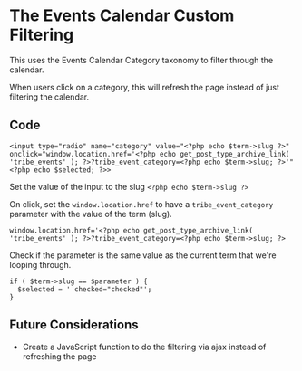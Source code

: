 # The Events Calendar Custom Filtering

This uses the Events Calendar Category taxonomy to filter through the calendar.

When users click on a category, this will refresh the page instead of just filtering the calendar.

## Code

```
<input type="radio" name="category" value="<?php echo $term->slug ?>" onclick="window.location.href='<?php echo get_post_type_archive_link( 'tribe_events' ); ?>?tribe_event_category=<?php echo $term->slug; ?>'" <?php echo $selected; ?>>
```

Set the value of the input to the slug
`<?php echo $term->slug ?>`

On click, set the `window.location.href` to have a `tribe_event_category` parameter with the value of the term (slug).
```
window.location.href='<?php echo get_post_type_archive_link( 'tribe_events' ); ?>?tribe_event_category=<?php echo $term->slug; ?>
```

Check if the parameter is the same value as the current term that we're looping through.
```
if ( $term->slug == $parameter ) {
  $selected = ' checked="checked"';
}
```


## Future Considerations

- Create a JavaScript function to do the filtering via ajax instead of refreshing the page
